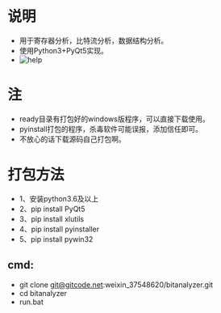 # 说明
+ 用于寄存器分析，比特流分析，数据结构分析。
+ 使用Python3+PyQt5实现。
+ ![help](https://gitcode.net/weixin_37548620/bitanalyzer/help/help.png)

# 注
+ ready目录有打包好的windows版程序，可以直接下载使用。
+ pyinstall打包的程序，杀毒软件可能误报，添加信任即可。
+ 不放心的话下载源码自己打包啊。


# 打包方法
+ 1、安装python3.6及以上
+ 2、pip install PyQt5
+ 3、pip install xlutils
+ 4、pip install pyinstaller
+ 5、pip install pywin32

## cmd:
+ git clone git@gitcode.net:weixin_37548620/bitanalyzer.git
+ cd bitanalyzer
+ run.bat
